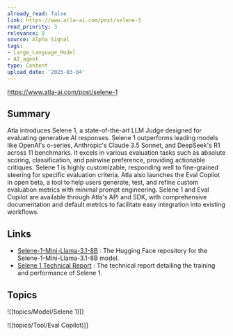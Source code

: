 ```yaml
---
already_read: false
link: https://www.atla-ai.com/post/selene-1
read_priority: 3
relevance: 0
source: Alpha Signal
tags:
- Large_Language_Model
- AI_agent
type: Content
upload_date: '2025-03-04'
---
```


https://www.atla-ai.com/post/selene-1
## Summary

Atla introduces Selene 1, a state-of-the-art LLM Judge designed for evaluating generative AI responses. Selene 1 outperforms leading models like OpenAI's o-series, Anthropic's Claude 3.5 Sonnet, and DeepSeek's R1 across 11 benchmarks. It excels in various evaluation tasks such as absolute scoring, classification, and pairwise preference, providing actionable critiques. Selene 1 is highly customizable, responding well to fine-grained steering for specific evaluation criteria. Atla also launches the Eval Copilot in open beta, a tool to help users generate, test, and refine custom evaluation metrics with minimal prompt engineering. Selene 1 and Eval Copilot are available through Atla's API and SDK, with comprehensive documentation and default metrics to facilitate easy integration into existing workflows.
## Links

- [Selene-1-Mini-Llama-3.1-8B](https://huggingface.co/AtlaAI/Selene-1-Mini-Llama-3.1-8B) : The Hugging Face repository for the Selene-1-Mini-Llama-3.1-8B model.
- [Selene 1 Technical Report](https://arxiv.org/abs/2501.17195) : The technical report detailing the training and performance of Selene 1.

## Topics

![[topics/Model/Selene 1)]]

![[topics/Tool/Eval Copilot)]]